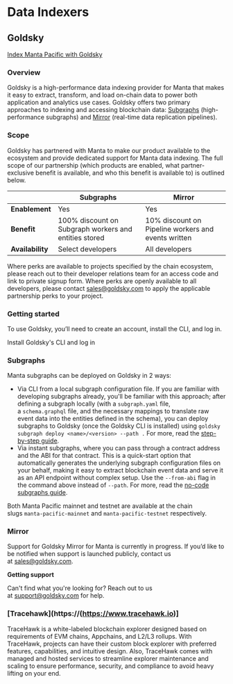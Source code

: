 # Data Indexers

## Goldsky

[​Index Manta Pacific with Goldsky](https://docs.goldsky.com/chains/manta#overview)

### Overview

Goldsky is a high-performance data indexing provider for Manta that makes it easy to extract, transform, and load on-chain data to power both application and analytics use cases. Goldsky offers two primary approaches to indexing and accessing blockchain data: [Subgraphs](https://docs.goldsky.com/subgraphs) (high-performance subgraphs) and [Mirror](https://docs.goldsky.com/mirror) (real-time data replication pipelines).

### Scope

Goldsky has partnered with Manta to make our product available to the ecosystem and provide dedicated support for Manta data indexing. The full scope of our partnership (which products are enabled, what partner-exclusive benefit is available, and who this benefit is available to) is outlined below.

|                  | Subgraphs                                             | Mirror                                              |
| ---------------- | ----------------------------------------------------- | --------------------------------------------------- |
| **Enablement**   | Yes                                                   | Yes                                                 |
| **Benefit**      | 100% discount on Subgraph workers and entities stored | 10% discount on Pipeline workers and events written |
| **Availability** | Select developers                                     | All developers                                      |

Where perks are available to projects specified by the chain ecosystem, please reach out to their developer relations team for an access code and link to private signup form. Where perks are openly available to all developers, please contact [sales@goldsky.com](mailto:sales@goldsky.com) to apply the applicable partnership perks to your project.

### Getting started

To use Goldsky, you’ll need to create an account, install the CLI, and log in.

Install Goldsky's CLI and log in

### Subgraphs

Manta subgraphs can be deployed on Goldsky in 2 ways:

- Via CLI from a local subgraph configuration file. If you are familiar with developing subgraphs already, you'll be familiar with this approach; after defining a subgraph locally (with a `subgraph.yaml` file, a `schema.graphql` file, and the necessary mappings to translate raw event data into the entities defined in the schema), you can deploy subgraphs to Goldsky (once the Goldsky CLI is installed) using `goldsky subgraph deploy <name>/<version> --path .` For more, read the [step-by-step guide](https://docs.goldsky.com/get-started/subgraphs).
- Via instant subgraphs, where you can pass through a contract address and the ABI for that contract. This is a quick-start option that automatically generates the underlying subgraph configuration files on your behalf, making it easy to extract blockchain event data and serve it as an API endpoint without complex setup. Use the `--from-abi` flag in the command above instead of `--path`. For more, read the [no-code subgraphs guide](https://docs.goldsky.com/guides/create-a-no-code-subgraph).

Both Manta Pacific mainnet and testnet are available at the chain slugs `manta-pacific-mainnet` and `manta-pacific-testnet` respectively.

### Mirror

Support for Goldsky Mirror for Manta is currently in progress. If you’d like to be notified when support is launched publicly, contact us at [sales@goldsky.com](mailto:sales@goldsky.com).

**Getting support**

Can't find what you're looking for? Reach out to us at [support@goldsky.com](mailto:support@goldsky.com) for help.

### [Tracehawk](https://(https://www.tracehawk.io)]

TraceHawk is a white-labeled blockchain explorer designed based on requirements of EVM chains, Appchains, and L2/L3 rollups. With TraceHawk, projects can have their custom block explorer with preferred features, capabilities, and intuitive design. Also, TraceHawk comes with managed and hosted services to streamline explorer maintenance and scaling to ensure performance, security, and compliance to avoid heavy lifting on your end. 
